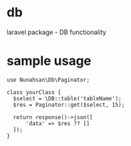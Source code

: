 # db
laravel package - DB functionality

# sample usage
```
use Nunahsan\Db\Paginator;

class yourClass {
  $select = \DB::table('tableName');
  $res = Paginator::get($select, 15);
  
  return response()->json([
      'data' => $res ?? []
  ]);
}
```
